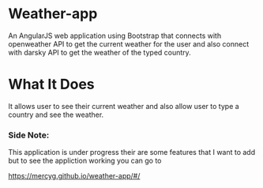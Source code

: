 # Weather-app

 An AngularJS web application using Bootstrap that connects with openweather API to get the current weather for the user and also connect with darsky API to get the weather of the typed country. 

# What It Does

It allows user to see their current weather and also allow user to type a country and see  the weather. 

### Side Note: 

This application is under progress their are some features that I want to add but to see the appliction working you can go to

https://mercyg.github.io/weather-app/#/ 

